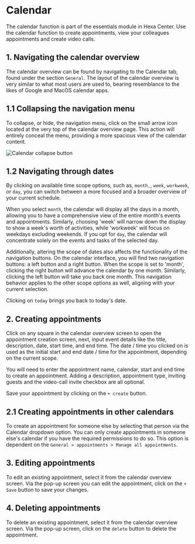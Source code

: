 # Calendar

The calendar function is part of the essentials module in Hexa Center. Use the calendar function to create appointments, view your colleagues appointments and create video calls.

## 1. Navigating the calendar overview

The calendar overview can be found by navigating to the Calendar tab, found under the section `General`. The layout of the calendar overview is very similar to what most users are used to, bearing resemblance to the likes of Google and MacOS calendar apps.

## 1.1 Collapsing the navigation menu

To collapse, or hide, the navigation menu, click on the small arrow icon located at the very top of the calendar overview page. This action will entirely conceal the menu, providing a more spacious view of the calendar content.

![Calendar collapse button](/images/guide/calendar-navigation-collapse-button.jpg "Calendar collapse button")

## 1.2 Navigating through dates

By clicking on available time scope options, such as, `month,`, `week`, `workweek`, or `day`, you can switch between a more focused and a broader overview of your current schedule.

When you select `month`, the calendar will display all the days in a month, allowing you to have a comprehensive view of the entire month's events and appointments. Similarly, choosing 'week' will narrow down the display to show a week's worth of activities, while 'workweek' will focus on weekdays excluding weekends. If you opt for `day`, the calendar will concentrate solely on the events and tasks of the selected day.

Additionally, altering the scope of dates also affects the functionality of the navigation buttons. On the calendar interface, you will find two navigation buttons: a left button and a right button. When the scope is set to 'month', clicking the right button will advance the calendar by one month. Similarly, clicking the left button will take you back one month. This navigation behavior applies to the other scope options as well, aligning with your current selection.

Clicking on `today` brings you back to today's date.

## 2. Creating appointments

Click on any square in the calendar overview screen to open the appointment creation screen, next, input event details like the title, description, date, start time, and end time. The date / time you clicked on is used as the initial start and end date / time for the appointment, depending on the current scope.

You will need to enter the appointment name, calendar, start and end time to create an appointment. Adding a description, appointment type, inviting guests and the video-call invite checkbox are all optional.

Save your appointment by clicking on the `+ create` button.

## 2.1 Creating appointments in other calendars

To create an appointment for someone else by selecting that person via the Calendar dropdown option. You can only create appointments in someone else's calendar if you have the required permissions to do so. This option is dependent on the `General > appointments > Manage all appointments`.

## 3. Editing appointments

To edit an existing appointment, select it from the calendar overview screen. Via the pop-up screen you can edit the appointment, click on the `+ Save` button to save your changes.

## 4. Deleting appointments

To delete an existing appointment, select it from the calendar overview screen. Via the pop-up screen, click on the `delete` button to delete the appointment.
